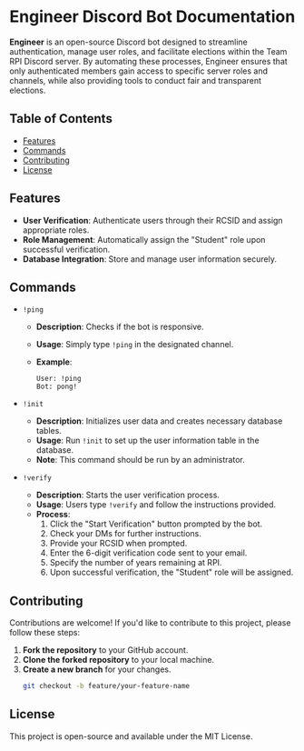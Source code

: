 # Engineer Discord Bot Documentation

**Engineer** is an open-source Discord bot designed to streamline authentication, manage user roles, and facilitate elections within the Team RPI Discord server. By automating these processes, Engineer ensures that only authenticated members gain access to specific server roles and channels, while also providing tools to conduct fair and transparent elections.

## Table of Contents

- [Features](#features)
- [Commands](#commands)
- [Contributing](#contributing)
- [License](#license)

## Features

- **User Verification**: Authenticate users through their RCSID and assign appropriate roles.
- **Role Management**: Automatically assign the "Student" role upon successful verification.
- **Database Integration**: Store and manage user information securely.



## Commands

- `!ping`

  - **Description**: Checks if the bot is responsive.
  - **Usage**: Simply type `!ping` in the designated channel.
  - **Example**:

    ```
    User: !ping
    Bot: pong!
    ```

- `!init`

  - **Description**: Initializes user data and creates necessary database tables.
  - **Usage**: Run `!init` to set up the user information table in the database.
  - **Note**: This command should be run by an administrator.

- `!verify`

  - **Description**: Starts the user verification process.
  - **Usage**: Users type `!verify` and follow the instructions provided.
  - **Process**:
    1. Click the "Start Verification" button prompted by the bot.
    2. Check your DMs for further instructions.
    3. Provide your RCSID when prompted.
    4. Enter the 6-digit verification code sent to your email.
    5. Specify the number of years remaining at RPI.
    6. Upon successful verification, the "Student" role will be assigned.


## Contributing

Contributions are welcome! If you'd like to contribute to this project, please follow these steps:

1. **Fork the repository** to your GitHub account.
2. **Clone the forked repository** to your local machine.
3. **Create a new branch** for your changes.
   ```bash
   git checkout -b feature/your-feature-name


## License
This project is open-source and available under the MIT License.
